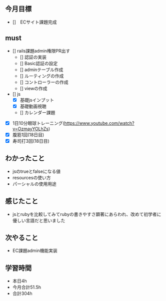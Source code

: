 ## 今月目標
- []　ECサイト課題完成 




## must
- [] rails課題admin権限PR出す
    - [] 認証の実装
    - [] Basic認証の設定
    - [] adminテーブル作成
    - [] ルーティングの作成
    - [] コントローラーの作成
    - [] viewの作成
- [] js
  - [x] 基礎jsインプット
  - [x] 基礎動画視聴
  - [] カレンダー課題
- [x] 1日10分眼球トレーニング(https://www.youtube.com/watch?v=OzmayYOLhZs)
- [x] 腹筋1回(18日目)
- [x] 寿司打3回(18日目)

## わかったこと
- jsのtrueとfalseになる値
- resourcesの使い方
- パーシャルの使用用途

  


## 感じたこと
- jsとrubyを比較してみてrubyの書きやすさ顕著にあらわれ、改めて初学者に優しい言語だと思いました

  

## 次やること
  - EC課題admin機能実装

  

 

## 学習時間
  - 本日4h
  - 今月合計51.5h
  - 合計304h

